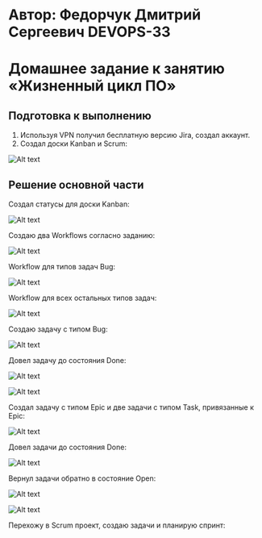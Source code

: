 # Автор: Федорчук Дмитрий Сергеевич DEVOPS-33

# Домашнее задание к занятию «Жизненный цикл ПО»

## Подготовка к выполнению
1. Используя VPN получил бесплатную версию Jira, создал аккаунт.
2. Создал доски Kanban и Scrum:

![Alt text](IMG/img_1.png)

## Решение основной части

Создал статусы для доски Kanban:

![Alt text](IMG/img_2.png)

Создаю два Workflows согласно заданию:

![Alt text](IMG/img_3.png)

Workflow для типов задач Bug:

![Alt text](IMG/img_4.png)

Workflow для всех остальных типов задач:

![Alt text](IMG/img_5.png)

Создаю задачу с типом Bug:

![Alt text](IMG/img_6.png)

Довел задачу до состояния Done:

![Alt text](IMG/img_11.png)

![Alt text](IMG/img_7.png)

Создал задачу с типом Epic и две задачи с типом Task, привязанные к Epic:

![Alt text](IMG/img_8.png)

Довел задачи до состояния Done:

![Alt text](IMG/img_9.png)

Вернул задачи обратно в состояние Open:

![Alt text](IMG/img_10.png)

![Alt text](IMG/img_12.png)

Перехожу в Scrum проект, создаю задачи и планирую спринт:

